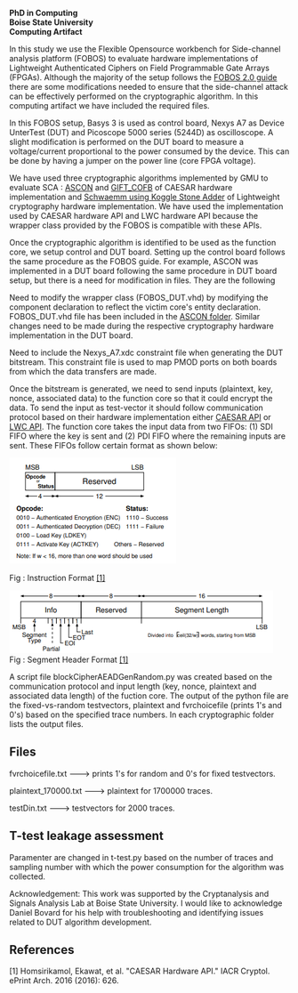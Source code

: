 **PhD in Computing**<br />
**Boise State University**  
**Computing Artifact**

In this study we use the Flexible Opensource workbench for Side-channel analysis platform (FOBOS) to evaluate hardware implementations of Lightweight Authenticated Ciphers on Field Programmable Gate Arrays (FPGAs). Although the majority of the setup follows the  [FOBOS 2.0 guide](https://cryptography.gmu.edu/documentation/fobos/introduction.html) there are some modifications needed to ensure that the side-channel attack can be effectively performed on the cryptographic algorithm. In this computing artifact we have included the required files.

In this FOBOS setup, Basys 3 is used as control board, Nexys A7 as Device UnterTest (DUT) and Picoscope 5000 series (5244D) as oscilloscope. A slight modification is performed on the DUT board to measure a voltage/current proportional to the power consumed by the device. This can be done by having a jumper on the power line (core FPGA voltage).

We have used three cryptographic algorithms implemented by GMU to evaluate SCA : [ASCON](https://cryptography.gmu.edu/athena/index.php?id=CAESAR_source_codes) and [GIFT_COFB](https://cryptography.gmu.edu/athena/index.php?id=CAESAR_source_codes) of CAESAR hardware implementation and [Schwaemm using Koggle Stone Adder](https://github.com/vtsal/schwaemm_ksa_lwc_aead)  of Lightweight cryptography hardware implementation. We have used the implementation used by CAESAR hardware API and LWC hardware API because the wrapper class provided by the FOBOS is compatible with these APIs.

Once the cryptographic algorithm is identified to be used as the function core, we setup control and DUT board. Setting up the control board follows the same procedure as the FOBOS guide. For example, ASCON was implemented in a DUT board following the same procedure in DUT board setup, but there is a need for modification in files. They are the following

Need to modify the wrapper class (FOBOS_DUT.vhd) by modifying the component declaration to reflect the victim core's entity declaration. FOBOS_DUT.vhd file has been included in the [ASCON folder](https://github.com/Aparna1009/Computing-Artifacts/tree/main/ASCON). Similar changes need to be made during the respective cryptography hardware implementation in the DUT board.

Need to include the Nexys_A7.xdc constraint file when generating the DUT bitstream. This constraint file is used to map PMOD ports on both boards from which the data transfers are made.

Once the bitstream is generated, we need to send inputs (plaintext, key, nonce, associated data) to the function core so that it could encrypt the data. To send the input as test-vector it should follow communication protocol based on their hardware implementation either [CAESAR API](https://eprint.iacr.org/2016/626.pdf) or [LWC API](https://cryptography.gmu.edu/athena/LWC/LWC_HW_API.pdf). The function core takes the input data from two FIFOs: (1) SDI FIFO where the key is sent and (2) PDI FIFO where the remaining inputs are sent. These FIFOs follow certain format as shown below:

![instruction](https://github.com/Aparna1009/Computing-Artifacts/blob/main/instruction.PNG)

Fig : Instruction Format [[1]](#1)



                    
![segment](https://github.com/Aparna1009/Computing-Artifacts/blob/main/segment.PNG)    
                          Fig : Segment Header Format [[1]](#1)
                          
                          
A script file blockCipherAEADGenRandom.py was created based on the communication protocol and input length (key, nonce, plaintext and associated data length) of the fuction core. The output of the python file are the fixed-vs-random testvectors, plaintext and fvrchoicefile (prints 1's and 0's) based on the specified trace numbers. In each cryptographic folder lists the output files.

Files
-------
fvrchoicefile.txt  ---> prints 1's for random and 0's for fixed testvectors.

plaintext_170000.txt  ---> plaintext for 1700000 traces.

testDin.txt  ---> testvectors for 2000 traces.

T-test leakage assessment
--------------------------
Paramenter are changed in t-test.py based on the number of traces and sampling number with which the power consumption for the algorithm was collected.


Acknowledgement: This work was supported by the Cryptanalysis and Signals Analysis Lab at Boise State University. I would like to acknowledge Daniel Bovard for his help with troubleshooting and identifying issues related to DUT algorithm development.

## References
<a id="1">[1]</a> 
Homsirikamol, Ekawat, et al. "CAESAR Hardware API." IACR Cryptol. ePrint Arch. 2016 (2016): 626.
